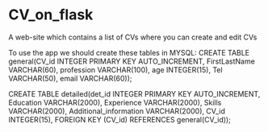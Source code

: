 # CV_on_flask
A web-site which contains a list of CVs where you can create and edit CVs

To use the app we should create these tables in MYSQL:
CREATE TABLE general(CV_id INTEGER PRIMARY KEY AUTO_INCREMENT, FirstLastName VARCHAR(60), profession VARCHAR(100), age INTEGER(15), Tel VARCHAR(50), email VARCHAR(60));

CREATE TABLE detailed(det_id INTEGER PRIMARY KEY AUTO_INCREMENT, Education VARCHAR(2000), Experience VARCHAR(2000), Skills VARCHAR(2000), Additional_information VARCHAR(2000), CV_id INTEGER(15), FOREIGN KEY (CV_id) REFERENCES general(CV_id));
